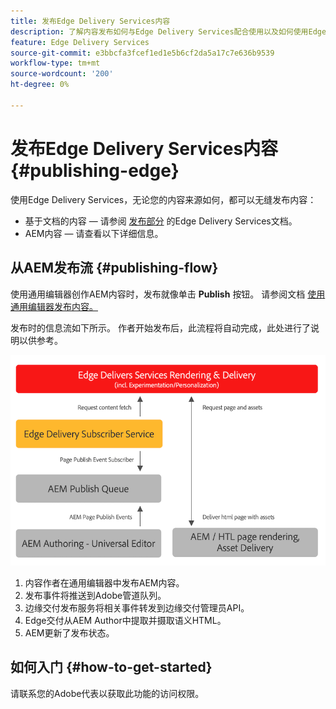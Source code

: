 ```yaml
---
title: 发布Edge Delivery Services内容
description: 了解内容发布如何与Edge Delivery Services配合使用以及如何使用Edge Delivery Services发布AEM内容。
feature: Edge Delivery Services
source-git-commit: e3bbcfa3fcef1ed1e5b6cf2da5a17c7e636b9539
workflow-type: tm+mt
source-wordcount: '200'
ht-degree: 0%

---
```



# 发布Edge Delivery Services内容 {#publishing-edge}

使用Edge Delivery Services，无论您的内容来源如何，都可以无缝发布内容：

* 基于文档的内容 — 请参阅 [发布部分](/help/edge/docs/authoring.md) 的Edge Delivery Services文档。
* AEM内容 — 请查看以下详细信息。

## 从AEM发布流 {#publishing-flow}

使用通用编辑器创作AEM内容时，发布就像单击 **Publish** 按钮。 请参阅文档 [使用通用编辑器发布内容。](/help/implementing/universal-editor/publishing.md)

发布时的信息流如下所示。 作者开始发布后，此流程将自动完成，此处进行了说明以供参考。

![从AEM发布到Edge Delivery Services时的信息流](assets/publishing-flow.png)

1. 内容作者在通用编辑器中发布AEM内容。
1. 发布事件将推送到Adobe管道队列。
1. 边缘交付发布服务将相关事件转发到边缘交付管理员API。
1. Edge交付从AEM Author中提取并摄取语义HTML。
1. AEM更新了发布状态。

## 如何入门 {#how-to-get-started}

请联系您的Adobe代表以获取此功能的访问权限。
